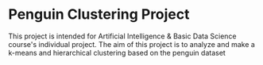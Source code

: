 # Penguin Clustering Project

This project is intended for Artificial Intelligence & Basic Data Science course's individual project. The aim of this project is to analyze and make a k-means and hierarchical clustering based on the penguin dataset
